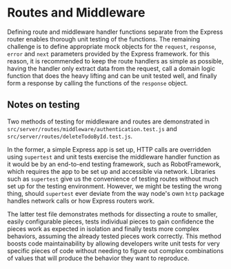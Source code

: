 # Routes and Middleware

Defining route and middleware handler functions separate from the Express router enables thorough unit testing of the functions. The remaining challenge is to define appropriate mock objects for the `request`, `response`, `error` and `next` parameters provided by the Express framework. for this reason, it is recommended to keep the route handlers as simple as possible, having the handler only extract data from the request, call a domain logic function that does the heavy lifting and can be unit tested well, and finally form a response by calling the functions of the `response` object.

## Notes on testing

Two methods of testing for middleware and routes are demonstrated in `src/server/routes/middleware/authentication.test.js` and `src/server/routes/deleteTodoById.test.js`.

In the former, a simple Express app is set up, HTTP calls are overridden using `supertest` and unit tests exercise the middleware handler function as it would be by an end-to-end testing framework, such as RobotFramework, which requires the app to be set up and accessible via network. Libraries such as `supertest` give us the convenience of testing routes without much set up for the testing environment. However, we might be testing the wrong thing, should `supertest` ever deviate from the way node's own `http` package handles network calls or how Express routers work.

The latter test file demonstrates methods for dissecting a route to smaller, easily configurable pieces, tests individual pieces to gain confidence the pieces work as expected in isolation and finally tests more complex behaviors, assuming the already tested pieces work correctly. This method boosts code maintainability by allowing developers write unit tests for very specific pieces of code without needing to figure out complex combinations of values that will produce the behavior they want to reproduce.
